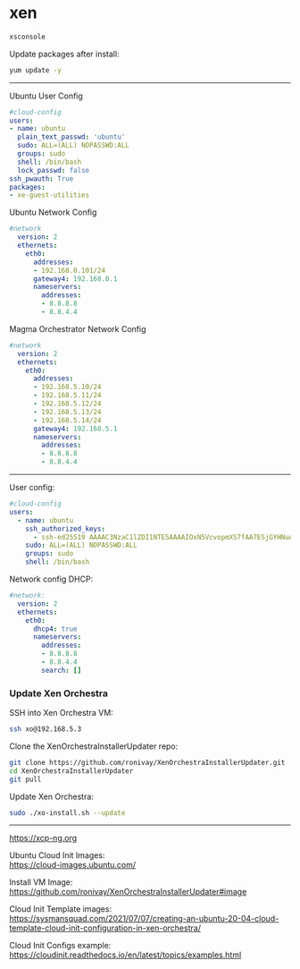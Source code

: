 # xen

```bash
xsconsole
```

Update packages after install:
```bash
yum update -y
```
---

Ubuntu User Config
```yaml
#cloud-config
users:
- name: ubuntu
  plain_text_passwd: 'ubuntu'
  sudo: ALL=(ALL) NOPASSWD:ALL
  groups: sudo
  shell: /bin/bash
  lock_passwd: false
ssh_pwauth: True
packages:
- xe-guest-utilities
```

Ubuntu Network Config
```yaml
#network
  version: 2
  ethernets:
    eth0:
      addresses:
      - 192.168.0.101/24
      gateway4: 192.168.0.1
      nameservers:
        addresses:
        - 8.8.8.8
        - 8.8.4.4
```

Magma Orchestrator Network Config
```yaml
#network
  version: 2
  ethernets:
    eth0:
      addresses:
      - 192.168.5.10/24
      - 192.168.5.11/24
      - 192.168.5.12/24
      - 192.168.5.13/24
      - 192.168.5.14/24
      gateway4: 192.168.5.1
      nameservers:
        addresses:
        - 8.8.8.8
        - 8.8.4.4
```


---

User config:
```yaml
#cloud-config
users:
  - name: ubuntu
    ssh_authorized_keys:
      - ssh-ed25519 AAAAC3NzaC1lZDI1NTE5AAAAIOxN5VcvopmXS7fAA7ESjGYHNuAIWE7d0Fyj9Lh8lVZu shubhamtatvamasi@gmail.com
    sudo: ALL=(ALL) NOPASSWD:ALL
    groups: sudo
    shell: /bin/bash
```


Network config DHCP:
```yaml
#network:
  version: 2
  ethernets:
    eth0:
      dhcp4: true
      nameservers:
        addresses:
        - 8.8.8.8
        - 8.8.4.4
        search: []
```

### Update Xen Orchestra

SSH into Xen Orchestra VM:
```bash
ssh xo@192.168.5.3
```

Clone the XenOrchestraInstallerUpdater repo:
```bash
git clone https://github.com/ronivay/XenOrchestraInstallerUpdater.git
cd XenOrchestraInstallerUpdater
git pull
```

Update Xen Orchestra:
```bash
sudo ./xo-install.sh --update
```

---

https://xcp-ng.org

Ubuntu Cloud Init Images: \
https://cloud-images.ubuntu.com/

Install VM Image: \
https://github.com/ronivay/XenOrchestraInstallerUpdater#image

Cloud Init Template images: \
https://sysmansquad.com/2021/07/07/creating-an-ubuntu-20-04-cloud-template-cloud-init-configuration-in-xen-orchestra/

Cloud Init Configs example: \
https://cloudinit.readthedocs.io/en/latest/topics/examples.html


